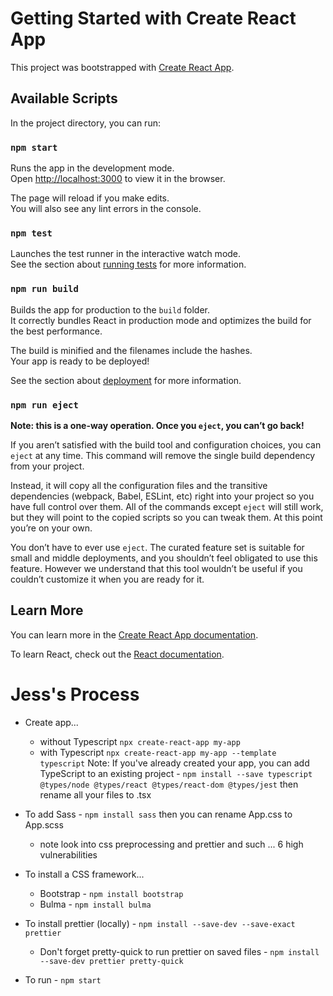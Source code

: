 # Getting Started with Create React App

This project was bootstrapped with [Create React App](https://github.com/facebook/create-react-app).

## Available Scripts

In the project directory, you can run:

### `npm start`

Runs the app in the development mode.\
Open [http://localhost:3000](http://localhost:3000) to view it in the browser.

The page will reload if you make edits.\
You will also see any lint errors in the console.

### `npm test`

Launches the test runner in the interactive watch mode.\
See the section about [running tests](https://facebook.github.io/create-react-app/docs/running-tests) for more information.

### `npm run build`

Builds the app for production to the `build` folder.\
It correctly bundles React in production mode and optimizes the build for the best performance.

The build is minified and the filenames include the hashes.\
Your app is ready to be deployed!

See the section about [deployment](https://facebook.github.io/create-react-app/docs/deployment) for more information.

### `npm run eject`

**Note: this is a one-way operation. Once you `eject`, you can’t go back!**

If you aren’t satisfied with the build tool and configuration choices, you can `eject` at any time. This command will remove the single build dependency from your project.

Instead, it will copy all the configuration files and the transitive dependencies (webpack, Babel, ESLint, etc) right into your project so you have full control over them. All of the commands except `eject` will still work, but they will point to the copied scripts so you can tweak them. At this point you’re on your own.

You don’t have to ever use `eject`. The curated feature set is suitable for small and middle deployments, and you shouldn’t feel obligated to use this feature. However we understand that this tool wouldn’t be useful if you couldn’t customize it when you are ready for it.

## Learn More

You can learn more in the [Create React App documentation](https://facebook.github.io/create-react-app/docs/getting-started).

To learn React, check out the [React documentation](https://reactjs.org/).

# Jess's Process

- Create app...
  - without Typescript `npx create-react-app my-app`
  - with Typescript `npx create-react-app my-app --template typescript`
    Note: If you've already created your app, you can add TypeScript to an existing project - `npm install --save typescript @types/node @types/react @types/react-dom @types/jest` then rename all your files to .tsx
- To add Sass - `npm install sass` then you can rename App.css to App.scss
  - note look into css preprocessing and prettier and such ... 6 high vulnerabilities
- To install a CSS framework...
  - Bootstrap - `npm install bootstrap`
  - Bulma - `npm install bulma`
- To install prettier (locally) - `npm install --save-dev --save-exact prettier`

  - Don't forget pretty-quick to run prettier on saved files - `npm install --save-dev prettier pretty-quick`

- To run - `npm start`

